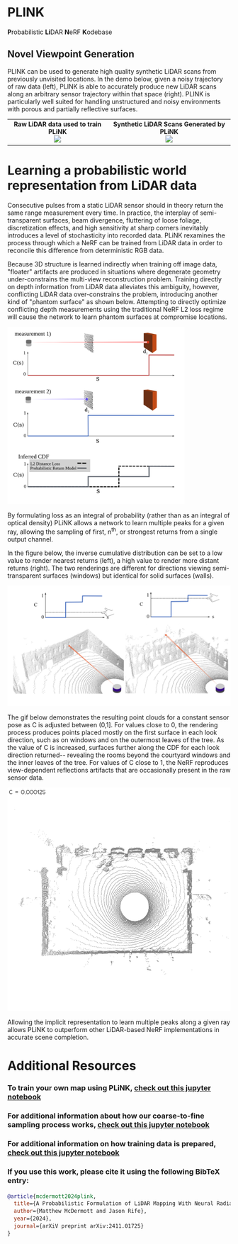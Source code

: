 # PLINK
**P**robabilistic **Li**DAR **N**eRF **K**odebase

<!-- > 🚧 **Work in Progress** 🚧  
> This repository is currently under active development. Expect changes and updates. -->

## Novel Viewpoint Generation
PLINK can be used to generate high quality synthetic LiDAR scans from previously unvisited locations. In the demo below, given a noisy trajectory of raw data (left), PLINK is able to accurately produce new LiDAR scans along an arbitrary sensor trajectory within that space (right).
PLINK is particularly well suited for handling unstructured and noisy environments with porous and partially reflective surfaces.

<table>
  <tr>
    <td style="text-align: center;">
      <strong>Raw LiDAR data used to train PLiNK</strong><br>
      <img src="./demo/trainingDataCourtyard.gif" width="400" />
    </td>
    <td style="text-align: center;">
      <strong>Synthetic LiDAR Scans Generated by PLiNK</strong><br>
      <img src="./demo/NCv14.gif" width="400" />
    </td>
  </tr>
</table>

# Learning a probabilistic world representation from LiDAR data 


<!-- A LiDAR sensor emits a pulse of near-infared light and uses time of flight to estimate distance to a reflecting surface.  -->
Consecutive pulses from a static LiDAR sensor should in theory return the same range measurement every time. In practice, the interplay of semi-transparent surfaces, beam divergence, fluttering of loose foliage, discretization effects, and high sensitivity at sharp corners inevitably introduces a level of stochasticity into recorded data.
PLiNK rexamines the process through which a NeRF can be trained from LiDAR data in order to reconcile this difference from deterministic RGB data. 

<!-- In the image domain, "floaters", a common (but undesirable) artifact produced by NeRFs, are clouds of disconnected material that the model learns to reproduce apparent features in training images, but do not correspond to actual surfaces in the real world.  -->
Because 3D structure is learned indirectly when training off image data, "floater" artifacts are produced in situations where degenerate geometry under-constrains the multi-view reconstruction problem. Training directly on depth information from LiDAR data alleviates this ambiguity, however, conflicting LiDAR data over-constrains the problem, introducing another kind of "phantom surface" as shown below. Attempting to directly optimize conflicting depth measurements using the traditional NeRF L2 loss regime will cause the network to learn phantom surfaces at compromise locations.

<img src="./demo/CDF.png" alt="Alt text" width="400"/>

By formulating loss as an integral of probability (rather than as an integral of optical density) PLiNK allows a network to learn multiple peaks for a given ray, allowing the sampling of first, $\text{n}^{\text{th}}$, or strongest returns from a single output channel. 

In the figure below, the inverse cumulative distribution can be set to a low value to render nearest returns (left), a high value to render more distant returns (right). The two renderings are different for directions viewing semi-transparent surfaces (windows) but identical for solid surfaces (walls).

<img src="./demo/10v90.png" alt="Alt text" width="600"/>

The gif below demonstrates the resulting point clouds for a constant sensor pose as C is adjusted between (0,1]. For values close to 0, the rendering process produces points placed mostly on the first surface in each look direction, such as on windows and on the outermost leaves of the tree. As the value of C is increased, surfaces further along the CDF for each look direction returned-- revealing the rooms beyond the courtyard windows and the inner leaves of the tree. For values of C close to 1, the NeRF reproduces view-dependent reflections artifacts that are occasionally present in the raw sensor data. 

<img src="./demo/CDFslider2.gif" alt="Alt text" width="600"/>


Allowing the implicit representation to learn multiple peaks along a given ray allows PLiNK to outperform other LiDAR-based NeRF implementations in accurate scene completion. 

# Additional Resources 

### To train your own map using PLiNK, [check out this jupyter notebook](https://github.com/mcdermatt/PLINK/blob/main/src/train_PLiNK.ipynb)   

### For additional information about how our coarse-to-fine sampling process works, [check out this jupyter notebook](https://github.com/mcdermatt/PLINK/blob/main/src/coarse_to_fine_demo.ipynb)

### For additional information on how training data is prepared, [check out this jupyter notebook](https://github.com/mcdermatt/PLINK/blob/main/src/generate_training_data.ipynb)

### 

### If you use this work, please cite it using the following BibTeX entry:

```bibtex
@article{mcdermott2024plink,
  title={A Probabilistic Formulation of LiDAR Mapping With Neural Radiance Fields},
  author={Matthew McDermott and Jason Rife},
  year={2024},
  journal={arXiV preprint arXiv:2411.01725}
}
```